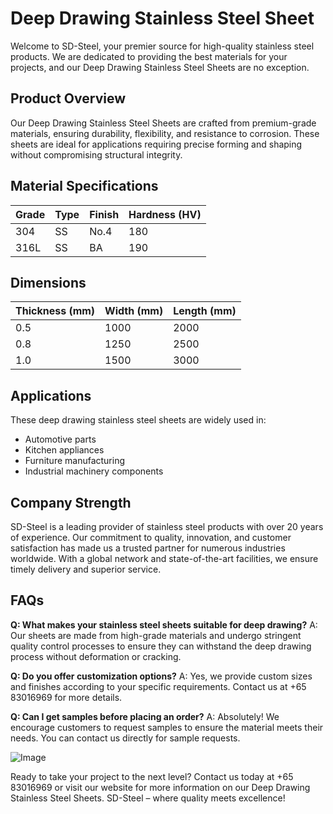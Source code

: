 # Deep Drawing Stainless Steel Sheet

Welcome to SD-Steel, your premier source for high-quality stainless steel products. We are dedicated to providing the best materials for your projects, and our Deep Drawing Stainless Steel Sheets are no exception.

## Product Overview
Our Deep Drawing Stainless Steel Sheets are crafted from premium-grade materials, ensuring durability, flexibility, and resistance to corrosion. These sheets are ideal for applications requiring precise forming and shaping without compromising structural integrity.

## Material Specifications
| Grade | Type | Finish | Hardness (HV) |
|-------|------|--------|---------------|
| 304   | SS   | No.4    | 180           |
| 316L  | SS   | BA      | 190           |

## Dimensions
| Thickness (mm) | Width (mm) | Length (mm) |
|----------------|------------|-------------|
| 0.5            | 1000       | 2000        |
| 0.8            | 1250       | 2500        |
| 1.0            | 1500       | 3000        |

## Applications
These deep drawing stainless steel sheets are widely used in:
- Automotive parts
- Kitchen appliances
- Furniture manufacturing
- Industrial machinery components

## Company Strength
SD-Steel is a leading provider of stainless steel products with over 20 years of experience. Our commitment to quality, innovation, and customer satisfaction has made us a trusted partner for numerous industries worldwide. With a global network and state-of-the-art facilities, we ensure timely delivery and superior service.

## FAQs
**Q: What makes your stainless steel sheets suitable for deep drawing?**
A: Our sheets are made from high-grade materials and undergo stringent quality control processes to ensure they can withstand the deep drawing process without deformation or cracking.

**Q: Do you offer customization options?**
A: Yes, we provide custom sizes and finishes according to your specific requirements. Contact us at +65 83016969 for more details.

**Q: Can I get samples before placing an order?**
A: Absolutely! We encourage customers to request samples to ensure the material meets their needs. You can contact us directly for sample requests.

![Image](https://github.com/user-attachments/assets/2567258e-e124-4816-932d-1809bd27ef0b)

Ready to take your project to the next level? Contact us today at +65 83016969 or visit our website for more information on our Deep Drawing Stainless Steel Sheets. SD-Steel – where quality meets excellence!